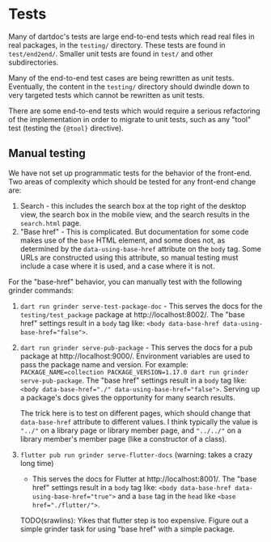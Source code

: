 # Tests

Many of dartdoc's tests are large end-to-end tests which read real files in
real packages, in the `testing/` directory. These tests are found in
`test/end2end/`. Smaller unit tests are found in `test/` and other
subdirectories.

Many of the end-to-end test cases are being rewritten as unit tests. Eventually,
the content in the `testing/` directory should dwindle down to very targeted
tests which cannot be rewritten as unit tests.

There are some end-to-end tests which would require a serious refactoring of the
implementation in order to migrate to unit tests, such as any "tool" test
(testing the `{@tool}` directive).

## Manual testing

We have not set up programmatic tests for the behavior of the front-end. Two
areas of complexity which should be tested for any front-end change are:

1. Search - this includes the search box at the top right of the desktop view,
   the search box in the mobile view, and the search results in the
   `search.html` page.
2. "Base href" - This is complicated. But documentation for some code makes
   use of the `base` HTML element, and some does not, as determined by the
   `data-using-base-href` attribute on the `body` tag. Some URLs are constructed
   using this attribute, so manual testing must include a case where it is used,
   and a case where it is not.

For the "base-href" behavior, you can manually test with the following grinder
commands:

1. `dart run grinder serve-test-package-doc` - This serves the docs for the
   `testing/test_package` package at http://localhost:8002/. The "base href"
   settings result in a `body` tag like:
   `<body data-base-href data-using-base-href="false">`.

2. `dart run grinder serve-pub-package` - This serves the docs for a pub
   package at http://localhost:9000/. Environment variables are used to pass the
   package name and version. For example:
   `PACKAGE_NAME=collection PACKAGE_VERSION=1.17.0 dart run grinder serve-pub-package`.
   The "base href" settings result in a `body` tag like:
   `<body data-base-href="./" data-using-base-href="false">`. Serving up a
   package's docs gives the opportunity for many search results.

   The trick here is to test on different pages, which should change that
   `data-base-href` attribute to different values. I think typically the value
   is `"../"` on a library page or library member page, and `"../../"` on a
   library member's member page (like a constructor of a class).

3. `flutter pub run grinder serve-flutter-docs` (warning: takes a crazy long time)
   - This serves the docs for Flutter at http://localhost:8001/. The "base
   href" settings result in a `body` tag like:
   `<body data-base-href data-using-base-href="true">` and a `base` tag in the
   `head` like `<base href="./flutter/">`.

   TODO(srawlins): Yikes that flutter step is too expensive. Figure out a simple
   grinder task for using "base href" with a simple package.